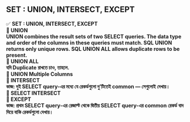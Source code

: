 ## SET : UNION, INTERSECT, EXCEPT

✅ <b>SET : UNION, INTERSECT, EXCEPT <b><br>
🔷 <b>UNION </b> <br> 
UNION combines the result sets of two SELECT queries. The data type and order of the columns in these queries must match. SQL UNION returns only unique rows. SQL UNION ALL allows duplicate rows to be present. <br>
🔷 <b> UNION ALL </b> <br> যদি Duplicate রাখতে চাও, তাহলে. <br>
🔷 <b> UNION Multiple Columns </b>  <br>
🔷 <b> INTERSECT </b>  <br> কাজ: দুই SELECT query-এর মধ্যে যে রেকর্ডগুলো দু’টিতেই common — সেগুলোই দেখায়। <br>
🔷 <b> SELECT INTERSECT </b> <br>
🔷 <b> EXCEPT </b> <br>  কাজ: প্রথম SELECT query-এর রেজাল্ট থেকে দ্বিতীয় SELECT query-এর common রেকর্ড বাদ দিয়ে বাকি রেকর্ডগুলো দেখায়। <br>



